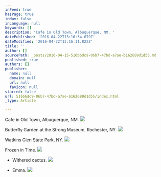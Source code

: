```yaml
---
inFeed: true
hasPage: true
inNav: false
inLanguage: null
keywords: []
description: 'Cafe in Old Town, Albuquerque, NM. '
datePublished: '2016-04-22T13:16:34.679Z'
dateModified: '2016-04-22T13:16:11.822Z'
title: ''
author: []
sourcePath: _posts/2016-04-15-516b6dc9-06b7-47bd-a7ae-b162689d1d55.md
published: true
authors: []
publisher:
  name: null
  domain: null
  url: null
  favicon: null
starred: false
url: 516b6dc9-06b7-47bd-a7ae-b162689d1d55/index.html
_type: Article

---
```

Cafe in Old Town, Albuquerque, NM. ![](https://the-grid-user-content.s3-us-west-2.amazonaws.com/65a2ad8f-e398-4bcf-9b3b-871505fa4d9a.jpg)

Butterfly Garden at the Strong Museum, Rochester, NY.
![](https://the-grid-user-content.s3-us-west-2.amazonaws.com/e95545a0-a3b4-4b1c-8403-4317425a45d5.jpg)

Watkins Glen State Park, NY.
![](https://the-grid-user-content.s3-us-west-2.amazonaws.com/ccec4550-efab-4990-8970-098472741735.jpg)

Frozen in Time.
![](https://the-grid-user-content.s3-us-west-2.amazonaws.com/f7a6690c-f7d8-4785-9e5a-e9aa8a321c34.jpg)

* Withered cactus.
![](https://the-grid-user-content.s3-us-west-2.amazonaws.com/ec7c4aa4-7e81-43dd-a71b-a51bddd54d75.jpg)

* Emma.
![](https://the-grid-user-content.s3-us-west-2.amazonaws.com/ae622439-97b2-4bec-92b6-ccad6b2f152b.jpg)